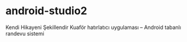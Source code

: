 # android-studio2
Kendi Hikayeni Şekillendir Kuaför hatırlatıcı uygulaması – Android tabanlı randevu sistemi
